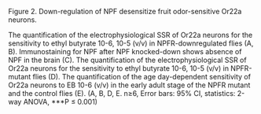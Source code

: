 Figure 2. Down-regulation of NPF desensitize fruit odor-sensitive Or22a neurons.

The quantification of the electrophysiological SSR of Or22a neurons for the sensitivity to ethyl butyrate 10-6, 10-5 (v/v) in NPFR-downregulated flies (A, B). Immunostaining for NPF after NPF knocked-down shows absence of NPF in the brain (C). The quantification of the electrophysiological SSR of Or22a neurons for the sensitivity to ethyl butyrate 10-6, 10-5 (v/v) in NPFR-mutant flies (D). The quantification of the age day-dependent sensitivity of Or22a neurons to EB 10-6 (v/v) in the early adult stage of the NPFR mutant and the control flies (E). (A, B, D, E. n≥6, Error bars: 95% CI, statistics: 2-way ANOVA, ***P ≤ 0.001)  